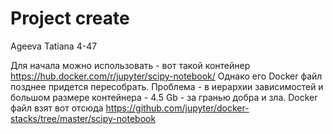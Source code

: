 # Project create
Ageeva Tatiana
4-47

Для начала можно использовать - вот такой контейнер https://hub.docker.com/r/jupyter/scipy-notebook/
Однако его Docker файл позднее придется пересобрать. Проблема - в иерархии зависимостей и большом размере контейнера - 4.5 Gb - за гранью добра и зла.
Docker файл взят вот отсюда
https://github.com/jupyter/docker-stacks/tree/master/scipy-notebook

